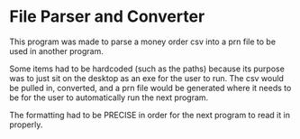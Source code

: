# File Parser and Converter

This program was made to parse a money order csv into a prn file to be used in another program.

Some items had to be hardcoded (such as the paths) because its purpose was to just sit on the desktop as an exe for the user to run.
The csv would be pulled in, converted, and a prn file would be generated where it needs to be for the user to automatically run the next program.

The formatting had to be PRECISE in order for the next program to read it in properly.
